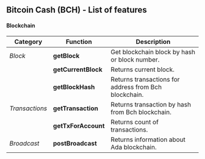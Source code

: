 ## Bitcoin Cash (BCH) - List of features

#### Blockchain

| **Category**   | Function            | Description                                           |
| -------------- | ------------------- | ----------------------------------------------------- |
| _Block_        | **getBlock**        | Get blockchain block by hash or block number.         |
|                | **getCurrentBlock** | Returns current block.                                |
|                | **getBlockHash**    | Returns transactions for address from Bch blockchain. |
| _Transactions_ | **getTransaction**  | Returns transaction by hash from Bch blockchain.      |
|                | **getTxForAccount** | Returns count of transactions.                        |
| _Broadcast_    | **postBroadcast**   | Returns information about Ada blockchain.             |
